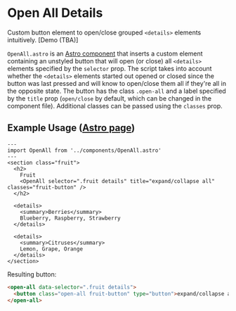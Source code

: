 # Open All Details
Custom button element to open/close grouped `<details>` elements intuitively. [Demo (TBA)]

`OpenAll.astro` is an [Astro component](https://docs.astro.build/en/basics/astro-components/) that inserts a custom element containing an unstyled button that will open (or close) all `<details>` elements specified by the `selector` prop. The script takes into account whether the `<details>` elements started out opened or closed since the button was last pressed and will know to open/close them all if they're all in the opposite state. The button has the class `.open-all` and a label specified by the `title` prop (`open/close` by default, which can be changed in the component file). Additional classes can be passed using the `classes` prop.

## Example Usage ([Astro page](https://docs.astro.build/en/basics/astro-pages/#astro-pages))
```JSX
---
import OpenAll from '../components/OpenAll.astro'
---
<section class="fruit">
  <h2>
    Fruit
    <OpenAll selector=".fruit details" title="expand/collapse all" classes="fruit-button" />
  </h2>

  <details>
    <summary>Berries</summary>
    Blueberry, Raspberry, Strawberry
  </details>

  <details>
    <summary>Citruses</summary>
    Lemon, Grape, Orange
  </details>
</section>
```

Resulting button:
```HTML
<open-all data-selector=".fruit details">
  <button class="open-all fruit-button" type="button">expand/collapse all</button>
</open-all>
```
